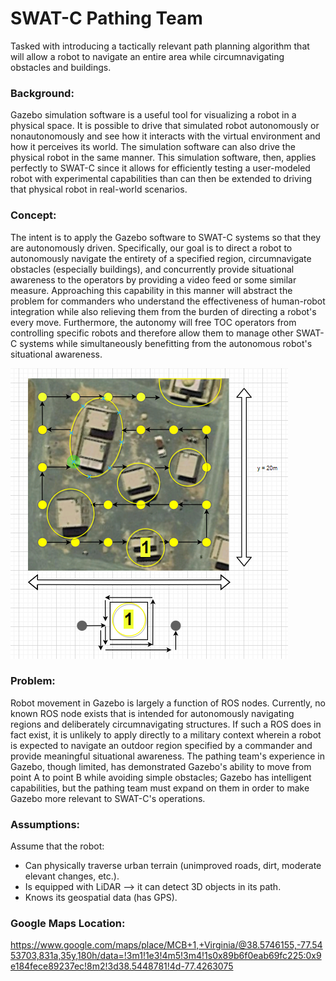 # SWAT-C Pathing Team
Tasked with introducing a tactically relevant path planning algorithm that will allow a robot to navigate an entire area while circumnavigating obstacles and buildings.

### Background:
Gazebo simulation software is a useful tool for visualizing a robot in a physical space. It is possible to drive that simulated robot autonomously or nonautonomously and see how it interacts with the virtual environment and how it perceives its world. The simulation software can also drive the physical robot in the same manner. This simulation software, then, applies perfectly to SWAT-C since it allows for efficiently testing a user-modeled robot with experimental capabilities than can then be extended to driving that physical robot in real-world scenarios.

### Concept:
The intent is to apply the Gazebo software to SWAT-C systems so that they are autonomously driven. Specifically, our goal is to direct a robot to autonomously navigate the entirety of a specified region, circumnavigate obstacles (especially buildings), and concurrently provide situational awareness to the operators by providing a video feed or some similar measure. Approaching this capability in this manner will abstract the problem for commanders who understand the effectiveness of human-robot integration while also relieving them from the burden of directing a robot's every move. Furthermore, the autonomy will free TOC operators from controlling specific robots and therefore allow them to manage other SWAT-C systems while simultaneously benefitting from the autonomous robot's situational awareness.

<img style="float: center;" src="concept_sketch.PNG">

### Problem:
Robot movement in Gazebo is largely a function of ROS nodes. Currently, no known ROS node exists that is intended for autonomously navigating regions and deliberately circumnavigating structures. If such a ROS does in fact exist, it is unlikely to apply directly to a military context wherein a robot is expected to navigate an outdoor region specified by a commander and provide meaningful situational awareness. The pathing team's experience in Gazebo, though limited, has demonstrated Gazebo's ability to move from point A to point B while avoiding simple obstacles; Gazebo has intelligent capabilities, but the pathing team must expand on them in order to make Gazebo more relevant to SWAT-C's operations.

### Assumptions:
Assume that the robot:
* Can physically traverse urban terrain (unimproved roads, dirt, moderate elevant changes, etc.).
* Is equipped with LiDAR --> it can detect 3D objects in its path. 
* Knows its geospatial data (has GPS).

### Google Maps Location:
https://www.google.com/maps/place/MCB+1,+Virginia/@38.5746155,-77.5453703,831a,35y,180h/data=!3m1!1e3!4m5!3m4!1s0x89b6f0eab69fc225:0x9e184fece89237ec!8m2!3d38.5448781!4d-77.4263075


